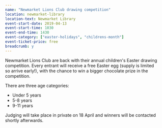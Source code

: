 ```yaml
---
name: "Newmarket Lions Club drawing competition"
location: newmarket-library
location-text: Newmarket Library
event-start-date: 2019-04-13
event-start-time: 1030
event-end-time: 1430
event-category: ["easter-holidays", "childrens-month"]
event-ticket-price: free
breadcrumb: y
---
```


Newmarket Lions Club are back with their annual children's Easter drawing competition. Every entrant will receive a free Easter egg (supply is limited so arrive early!), with the chance to win a bigger chocolate prize in the competition.

There are three age categories:

* Under 5 years
* 5-8 years
* 9-11 years

Judging will take place in private on 18 April and winners will be contacted shortly afterwards.
